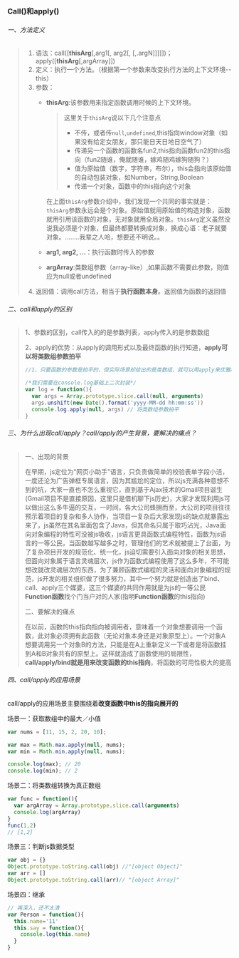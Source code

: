 ### Call()和apply()

###### 一、方法定义

> 1. 语法：call([**thisArg**[,arg1[, arg2[,   [,.argN]]]]])；apply([**thisArg**[,argArray]])
> 2. 定义：执行一个方法。（根据第一个参数来改变执行方法的上下文环境--this）
> 3. 参数：
>    - **thisArg**:该参数用来指定函数调用时候的上下文环境。
>    
>      > 这里关于`thisArg`说以下几个注意点
>      >
>      > - 不传，或者传`null`,`undefined`,this指向window对象（如果没有给定女朋友，那只能日天日地日空气了）
>      > - 传递另一个函数的函数名fun2,this指向函数fun2的this指向（fun2随谁，俺就随谁，嫁鸡随鸡嫁狗随狗？）
>      > - 值为原始值（数字，字符串，布尔），this会指向该原始值的自动包装对象，如Number，String,Boolean
>      > - 传递一个对象，函数中的this指向这个对象
>    
>      在上面`thisArg`参数介绍中，我们发现一个共同的事实就是：`thisArg`参数永远会是个对象。原始值就用原始值的构造对象，函数就用引用该函数的对象，无对象就用全局对象。`thisArg`定义虽然没说我必须是个对象，但最终都要转换成对象，换成心语：老子就要对象。........我辈之人哈，想要还不明说。。
>    
>      
>    
>    - **arg1, arg2, ...**：执行函数时传入的参数
>    
>    - **argArray**:类数组参数（array-like）,如果函数不需要此参数，则值应为null或者undefined
> 4. 返回值：调用call方法，相当于**执行函数本身**。返回值为函数的返回值

###### 二、call和apply的区别

> 1、参数的区别，call传入的的是参数列表，apply传入的是参数数组
>
> 2、apply的优势：从apply的调用形式以及最终函数的执行知道，**apply可以将类数组参数拍平**
>
> ```javascript
> //1、只要函数的参数是拍平的，但实际场景却给出的是类数组，就可以用apply来优雅解决
> 
> /*我们需要在console.log基础上二次封装*/
> var log = function(){
>   var args = Array.prototype.slice.call(null, arguments)
>   args.unshift(new Date().format('yyyy-MM-dd hh:mm:ss'))
>   console.log.apply(null, args) // 将类数组参数拍平
> }
> ```

###### 三、为什么出现call/apply？call/apply的产生背景，要解决的痛点？

> 一、出现的背景
>
> 在早期，js定位为“网页小助手”语言，只负责做简单的校验表单字段小活，一度还沦为广告弹框专属语言，因为其尴尬的定位，所以js充满各种意想不到的坑，大家一直也不怎么重视它，直到基于Ajax技术的Gmail项目诞生(Gmail项目不是直接原因，这里只是借机聊下js历史)，大家才发现利用js可以做出这么多牛逼的交互，一时间，各大公司蜂拥而至，大公司的项目往往预示着项目的复杂和多人协作，当项目一复杂后大家发现js的缺点就暴露出来了，js虽然在其名里面包含了Java，但其命名只属于取巧沾光，Java面向对象编程的特性可没被js吸收，js语言更具函数式编程特性，函数为js语言的一等公民，当函数越写越多之时，管理他们的艺术就被提上了台面，为了复杂项目开发的规范化、统一化，js迫切需要引入面向对象的相关思想，但面向对象属于语言灵魂层次，js作为函数式编程使用了这么多年，不可能想改就改灵魂层次的东西，为了兼顾函数式编程的灵活和面向对象编程的规范，js开发的相关组织做了很多努力，其中一个努力就是创造出了bind、call、apply三个媒婆，这三个媒婆的共同作用就是为js的一等公民**Function函数**找个门当户对的人家(指明**Function函数**的this指向)
>
> 二、要解决的痛点
>
> 在以前，函数的this指向指向被调用者，意味着一个对象想要调用一个函数，此对象必须拥有此函数（无论对象本身还是对象原型上）。一个对象A想要调用另一个对象B的方法，只能是在A上重新定义一下或者是将函数挂到A和B对象共有的原型上。这样就造成了函数使用的局限性，**call/apply/bind就是用来改变函数的this指向**，将函数的可用性极大的提高

###### 四、call/apply的应用场景

call/apply的应用场景主要围绕着**改变函数中this的指向展开的**

场景一：获取数组中的最大／小值

```javascript
var nums = [11, 15, 2, 20, 10];

var max = Math.max.apply(null, nums);
var min = Math.min.apply(null, nums);

console.log(max); // 20
console.log(min); // 2
```

场景二：将类数组转换为真正数组

```javascript
var func = function(){
  var argArray = Array.prototype.slice.call(arguments)
  console.log(argArray)
}
func(1,2)
// [1,2]
```

场景三：判断js数据类型

```javascript
var obj = {}
Object.prototype.toString.call(obj) //"[object Object]"
var arr = []
Object.prototype.toString.call(arr)// "[object Array]"
```

场景四：继承

```javascript
// 再深入，还不太清
var Person = function(){
  this.name='11'
  this.say = function(){
    console.log(this.name)
  }
}
```

